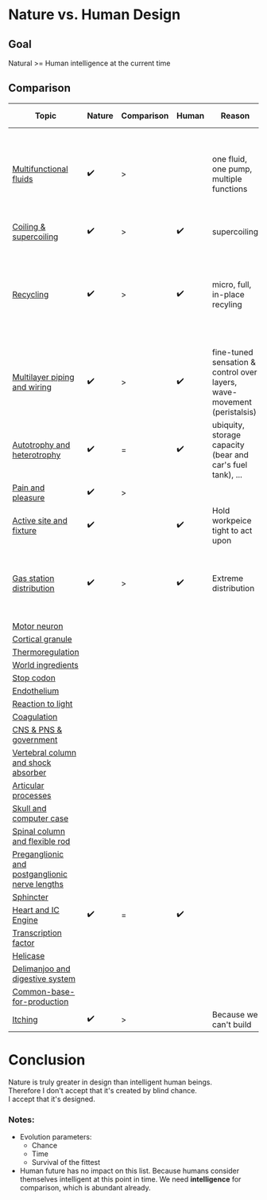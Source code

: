 ﻿# Nature vs. Human Design

## Goal
Natural >= Human intelligence at the current time

## Comparison

| Topic | Nature | Comparison | Human | Reason | Equivalence example |
|-------|--------|------------|-------|--------|---------------------|
| [Multifunctional fluids](multifunctional-fluids) | ✔️ | > |  | one fluid, one pump, multiple functions | one fluid for braking, energy, windsheild, cooling, lubrication, ... taken only in gas stations |
| [Coiling & supercoiling](coiling-supercoiling) | ✔️ | > | ✔️ | supercoiling |
| [Recycling](recycling) | ✔️ | > | ✔️ | micro, full, in-place recyling | Just depositing your garbage right there where you produce them, and they're gone tomorrow
| [Multilayer piping and wiring](multilayer-piping-wiring) | ✔️ | > | ✔️ | fine-tuned sensation & control over layers, wave-movement (peristalsis) | Creating pipes that create wave and pressure to discharge blockages
| [Autotrophy and heterotrophy](autotrophy-and-heterotrophy) | ✔️ | = | ✔️ | ubiquity, storage capacity (bear and car's fuel tank), ... |
| [Pain and pleasure](pain-and-pleasure) | ✔️ | > | | |
| [Active site and fixture](active-site-fixture)| ✔️ |  | ✔️ | Hold workpeice tight to act upon |
| [Gas station distribution](gas-station-distribution)| ✔️ | > | ✔️ | Extreme distribution | To have fuel everywhere, to be able to charge electrical devices everywhere|
| [Motor neuron](motor-neuron)| | | | |
| [Cortical granule](cortical-granule)|||||
| [Thermoregulation](thermoregulation)|||||
| [World ingredients](world-ingredients)|||||
| [Stop codon](stop-codon)|||||
| [Endothelium](endothelium)|||||
| [Reaction to light](reaction-to-light)|||||
| [Coagulation](coagulation)|||||
| [CNS & PNS & government](cns-pns)|||||
| [Vertebral column and shock absorber](vertebral-column-and-chock-absorber)|||||
| [Articular processes](articular-processes)|||||
| [Skull and computer case](skull-computer-case)|||||
| [Spinal column and flexible rod](spinal-column-and-flexible-rod)|||||
| [Preganglionic and postganglionic nerve lengths](https://youtu.be/hjuF_VbIj9I?t=590)||||| [Hormone and regulation](hormone-and-regulation)|||||
| [Sphincter](sphincter)|||||
| [Heart and IC Engine](heart-and-engine) | ✔️ | = | ✔️ | |
| [Transcription factor](transcription-factor)|||||
| [Helicase](helicase)|||||
| [Delimanjoo and digestive system](delimanjoo-and-digestive-system)|||||
| [Common-base-for-production](common-base-for-production)|||||
| [Itching](itching)| ✔️ | > | | Because we can't build | A car itching itself |

# Conclusion
Nature is truly greater in design than intelligent human beings.   
Therefore I don't accept that it's created by blind chance.  
I accept that it's designed.


### Notes:

- Evolution parameters:
    - Chance
    - Time
    - Survival of the fittest
- Human future has no impact on this list. Because humans consider themselves intelligent at this point in time. We need **intelligence** for comparison, which is abundant already.

[comment]: <> (
    meutor neuron done
    skull done
)
